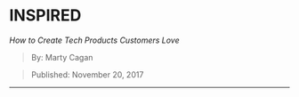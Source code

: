 # INSPIRED
*How to Create Tech Products Customers Love*

> By: Marty Cagan

> Published: November 20, 2017

---